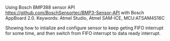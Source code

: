 Using Bosch BMP388 sensor API https://github.com/BoschSensortec/BMP3-Sensor-API with Bosch AppBoard 2.0.
Keywords: Atmel Studio, Atmel SAM-ICE, MCU:ATSAM4S16C

Showing how to intialize and configure sensor to keep geting FIFO interrupt for some time, and then switch from FIFO interrupt to data ready interrupt.